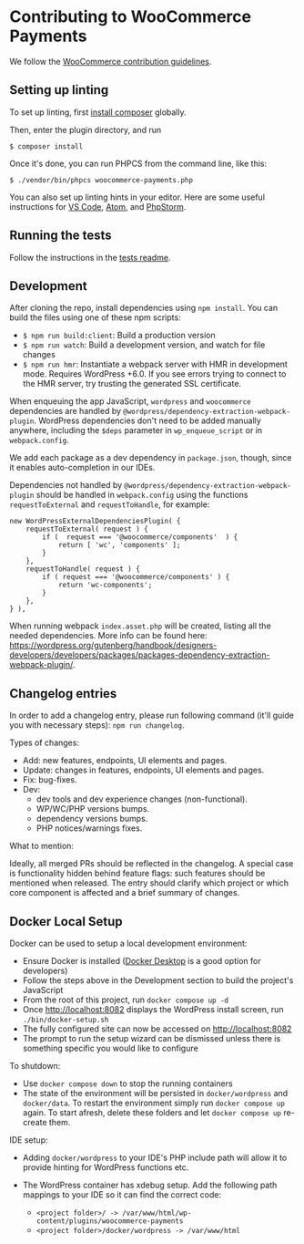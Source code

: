 # Contributing to WooCommerce Payments

We follow the [WooCommerce contribution guidelines](https://github.com/woocommerce/woocommerce/blob/trunk/.github/CONTRIBUTING.md#coding-guidelines).

## Setting up linting

To set up linting, first [install composer](https://getcomposer.org/doc/00-intro.md#globally) globally.

Then, enter the plugin directory, and run

```
$ composer install
```

Once it's done, you can run PHPCS from the command line, like this:

```
$ ./vendor/bin/phpcs woocommerce-payments.php
```

You can also set up linting hints in your editor. Here are some useful instructions for [VS Code](https://marketplace.visualstudio.com/items?itemName=ikappas.phpcs), [Atom](https://atom.io/packages/linter-phpcs), and [PhpStorm](https://hackernoon.com/how-to-setup-php-code-sniffer-in-phpstorm-d8ad7fc0cc08).

## Running the tests

Follow the instructions in the [tests readme](tests/README.md).

## Development

After cloning the repo, install dependencies using `npm install`. You can build the files using one of these npm scripts:

- `$ npm run build:client`: Build a production version
- `$ npm run watch`: Build a development version, and watch for file changes
- `$ npm run hmr`: Instantiate a webpack server with HMR in development mode. Requires WordPress +6.0. If you see errors trying to connect to the HMR server, try trusting the generated SSL certificate.

When enqueuing the app JavaScript, `wordpress` and `woocommerce` dependencies are handled by `@wordpress/dependency-extraction-webpack-plugin`. WordPress dependencies don't need to be added manually anywhere, including the `$deps` parameter in `wp_enqueue_script` or in `webpack.config`.

We add each package as a dev dependency in `package.json`, though, since it enables auto-completion in our IDEs.

Dependencies not handled by `@wordpress/dependency-extraction-webpack-plugin` should be handled in `webpack.config` using the functions `requestToExternal` and `requestToHandle`, for example:

```
new WordPressExternalDependenciesPlugin( {
    requestToExternal( request ) {
        if (  request === '@woocommerce/components'  ) {
            return [ 'wc', 'components' ];
        }
    },
    requestToHandle( request ) {
        if ( request === '@woocommerce/components' ) {
            return 'wc-components';
        }
    },
} ),
```

When running webpack `index.asset.php` will be created, listing all the needed dependencies. More info can be found here: https://wordpress.org/gutenberg/handbook/designers-developers/developers/packages/packages-dependency-extraction-webpack-plugin/.

## Changelog entries

In order to add a changelog entry, please run following command (it'll guide you with necessary steps): `npm run changelog`.

Types of changes:

- Add: new features, endpoints, UI elements and pages.
- Update: changes in features, endpoints, UI elements and pages.
- Fix: bug-fixes.
- Dev:
  - dev tools and dev experience changes (non-functional).
  - WP/WC/PHP versions bumps.
  - dependency versions bumps.
  - PHP notices/warnings fixes.

What to mention:

Ideally, all merged PRs should be reflected in the changelog. A special case is functionality hidden behind feature flags: such features should be mentioned when released.
The entry should clarify which project or which core component is affected and a brief summary of changes.

## Docker Local Setup

Docker can be used to setup a local development environment:

* Ensure Docker is installed ([Docker Desktop](https://www.docker.com/products/docker-desktop) is a good option for developers)
* Follow the steps above in the Development section to build the project's JavaScript
* From the root of this project, run `docker compose up -d`
* Once <http://localhost:8082> displays the WordPress install screen, run `./bin/docker-setup.sh`
* The fully configured site can now be accessed on <http://localhost:8082>
* The prompt to run the setup wizard can be dismissed unless there is something specific you would like to configure

To shutdown:

* Use `docker compose down` to stop the running containers
* The state of the environment will be persisted in `docker/wordpress` and `docker/data`. To restart the environment simply run `docker compose up` again. To start afresh, delete these folders and let `docker compose up` re-create them.

IDE setup:

* Adding `docker/wordpress` to your IDE's PHP include path will allow it to provide hinting for WordPress functions etc.
* The WordPress container has xdebug setup. Add the following path mappings to your IDE so it can find the correct code:

   * `<project folder>/ -> /var/www/html/wp-content/plugins/woocommerce-payments`
   * `<project folder>/docker/wordpress -> /var/www/html`
